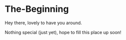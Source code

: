 # The-Beginning

Hey there, lovely to have you around.

Nothing special (just yet), hope to fill this place up soon!
